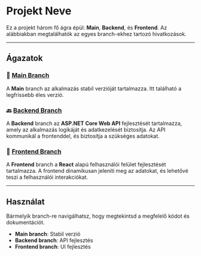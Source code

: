 # Projekt Neve

Ez a projekt három fő ágra épül: **Main**, **Backend**, és **Frontend**. Az alábbiakban megtalálhatók az egyes branch-ekhez tartozó hivatkozások.

---

## Ágazatok

### 🚀 [Main Branch](https://github.com/zadort/VizsgaRemek/tree/main)
A **Main** branch az alkalmazás stabil verzióját tartalmazza. Itt található a legfrissebb éles verzió.

### 🔙 [Backend Branch](https://github.com/zadort/VizsgaRemek/tree/backend)
A **Backend** branch az **ASP.NET Core Web API** fejlesztését tartalmazza, amely az alkalmazás logikáját és adatkezelését biztosítja. Az API kommunikál a frontenddel, és biztosítja a szükséges adatokat.

### 🎨 [Frontend Branch](https://github.com/zadort/VizsgaRemek/tree/frontend)
A **Frontend** branch a **React** alapú felhasználói felület fejlesztését tartalmazza. A frontend dinamikusan jeleníti meg az adatokat, és lehetővé teszi a felhasználói interakciókat.

---

## Használat

Bármelyik branch-re navigálhatsz, hogy megtekintsd a megfelelő kódot és dokumentációt.

- **Main branch**: Stabil verzió
- **Backend branch**: API fejlesztés
- **Frontend branch**: UI fejlesztés
